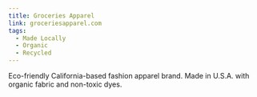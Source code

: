 ```yaml
---
title: Groceries Apparel
link: groceriesapparel.com
tags:
  - Made Locally
  - Organic
  - Recycled
---
```

Eco-friendly California-based fashion apparel brand. Made in U.S.A. with organic fabric and non-toxic dyes.